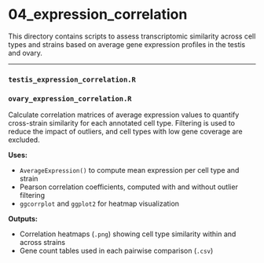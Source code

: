 # 04_expression_correlation

This directory contains scripts to assess transcriptomic similarity across cell types and strains based on average gene expression profiles in the testis and ovary.

---

### `testis_expression_correlation.R`  
### `ovary_expression_correlation.R`  
Calculate correlation matrices of average expression values to quantify cross-strain similarity for each annotated cell type. Filtering is used to reduce the impact of outliers, and cell types with low gene coverage are excluded.

**Uses:**
- `AverageExpression()` to compute mean expression per cell type and strain  
- Pearson correlation coefficients, computed with and without outlier filtering  
- `ggcorrplot` and `ggplot2` for heatmap visualization  

**Outputs:**
- Correlation heatmaps (`.png`) showing cell type similarity within and across strains  
- Gene count tables used in each pairwise comparison (`.csv`)
